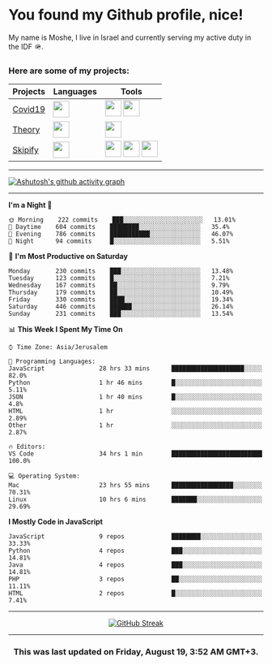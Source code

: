 <h1>You found my Github profile, nice!</h1>
<p>
    My name is Moshe, I live in Israel and currently serving my active duty in the IDF 🪖.
</p>

<h3>Here are some of my projects:</h3>

| Projects                                          | Languages                                                                                   | Tools                                                                                                                                                                                                                                                                       |
| ------------------------------------------------- | ------------------------------------------------------------------------------------------- | --------------------------------------------------------------------------------------------------------------------------------------------------------------------------------------------------------------------------------------------------------------------------- |
| [Covid19](https://github.com/jewishmoses/covid19) | <img height="32" width="32" src="https://unpkg.com/simple-icons@v6/icons/php.svg" />        | <img height="32" width="32" src="https://unpkg.com/simple-icons@v6/icons/laravel.svg" /> <img height="32" width="32" src="https://unpkg.com/simple-icons@v6/icons/livewire.svg" />                                                                                          |
| [Theory](https://github.com/jewishmoses/theory)   | <img height="32" width="32" src="https://unpkg.com/simple-icons@v6/icons/python.svg" />     | <img height="32" width="32" src="https://unpkg.com/simple-icons@v6/icons/django.svg" />                                                                                                                                                                                     |
| [Skipify](https://github.com/jewishmoses/skipify) | <img height="32" width="32" src="https://unpkg.com/simple-icons@v6/icons/javascript.svg" /> | <img height="32" width="32" src="https://unpkg.com/simple-icons@v6/icons/sqlite.svg" /> <img height="32" width="32" src="https://unpkg.com/simple-icons@v6/icons/sequelize.svg" /> <img height="32" width="32" src="https://unpkg.com/simple-icons@v6/icons/express.svg" /> |

<hr />

[![Ashutosh's github activity graph](https://activity-graph.herokuapp.com/graph?username=jewishmoses&theme=github&bg_color=fff&line=216e39&color=000&point=000)](https://github.com/jewishmoses/github-readme-activity-graph)

<hr />

<!--START_SECTION:waka-->
**I'm a Night 🦉** 

```text
🌞 Morning    222 commits    ███░░░░░░░░░░░░░░░░░░░░░░   13.01% 
🌆 Daytime    604 commits    ████████░░░░░░░░░░░░░░░░░   35.4% 
🌃 Evening    786 commits    ███████████░░░░░░░░░░░░░░   46.07% 
🌙 Night      94 commits     █░░░░░░░░░░░░░░░░░░░░░░░░   5.51%

```
📅 **I'm Most Productive on Saturday** 

```text
Monday       230 commits    ███░░░░░░░░░░░░░░░░░░░░░░   13.48% 
Tuesday      123 commits    █░░░░░░░░░░░░░░░░░░░░░░░░   7.21% 
Wednesday    167 commits    ██░░░░░░░░░░░░░░░░░░░░░░░   9.79% 
Thursday     179 commits    ██░░░░░░░░░░░░░░░░░░░░░░░   10.49% 
Friday       330 commits    ████░░░░░░░░░░░░░░░░░░░░░   19.34% 
Saturday     446 commits    ██████░░░░░░░░░░░░░░░░░░░   26.14% 
Sunday       231 commits    ███░░░░░░░░░░░░░░░░░░░░░░   13.54%

```


📊 **This Week I Spent My Time On** 

```text
⌚︎ Time Zone: Asia/Jerusalem

💬 Programming Languages: 
JavaScript               28 hrs 33 mins      ████████████████████░░░░░   82.0% 
Python                   1 hr 46 mins        █░░░░░░░░░░░░░░░░░░░░░░░░   5.11% 
JSON                     1 hr 40 mins        █░░░░░░░░░░░░░░░░░░░░░░░░   4.8% 
HTML                     1 hr                ░░░░░░░░░░░░░░░░░░░░░░░░░   2.89% 
Other                    1 hr                ░░░░░░░░░░░░░░░░░░░░░░░░░   2.87%

🔥 Editors: 
VS Code                  34 hrs 1 min        █████████████████████████   100.0%

💻 Operating System: 
Mac                      23 hrs 55 mins      █████████████████░░░░░░░░   70.31% 
Linux                    10 hrs 6 mins       ███████░░░░░░░░░░░░░░░░░░   29.69%

```

**I Mostly Code in JavaScript** 

```text
JavaScript               9 repos             ████████░░░░░░░░░░░░░░░░░   33.33% 
Python                   4 repos             ███░░░░░░░░░░░░░░░░░░░░░░   14.81% 
Java                     4 repos             ███░░░░░░░░░░░░░░░░░░░░░░   14.81% 
PHP                      3 repos             ██░░░░░░░░░░░░░░░░░░░░░░░   11.11% 
HTML                     2 repos             █░░░░░░░░░░░░░░░░░░░░░░░░   7.41%

```



<!--END_SECTION:waka-->

<hr />

<div align="center">

[![GitHub Streak](https://github-readme-streak-stats.herokuapp.com?user=jewishmoses&date_format=M%20j%5B%2C%20Y%5D)](https://git.io/streak-stats)

</div>

<hr/>

<div align="center">
    <h3>This was last updated on Friday, August 19, 3:52 AM GMT+3.</h3>
</div>
